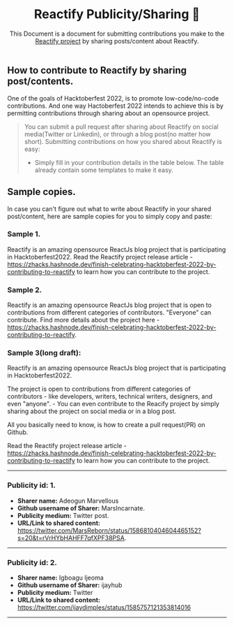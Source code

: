 <div align="center">
  <h1>Reactify Publicity/Sharing 🤝</h1>
  This Document is a document for submitting contributions you make to the <a href="https://zhacks.hashnode.dev/finish-celebrating-hacktoberfest-2022-by-contributing-to-reactify" target="_blank">Reactify project</a> by sharing posts/content about Reactify.
</div>
<br>

## How to contribute to Reactify by sharing post/contents.

One of the goals of Hacktoberfest 2022, is to promote low-code/no-code contributions. And one way Hactoberfest 2022 intends to achieve this is by permitting contributions through sharing about an opensource project.

> You can submit a pull request after sharing about Reactify on social media(Twitter or Linkedin), or through a blog post(no matter how short). Submitting contributions on how you shared about Reactify is easy:
>
> - Simply fill in your contribution details in the table below. The table already contain some templates to make it easy.

## Sample copies.

In case you can't figure out what to write about Reactify in your shared post/content, here are sample copies for you to simply copy and paste:

### Sample 1.

Reactify is an amazing opensource ReactJs blog project that is participating in Hacktoberfest2022. Read the Reactify project release article - https://zhacks.hashnode.dev/finish-celebrating-hacktoberfest-2022-by-contributing-to-reactify to learn how you can contribute to the project.

### Sample 2.

Reactify is an amazing opensource ReactJs blog project that is open to contributions from different categories of contributors. "Everyone" can contribute. Find more details about the project here - https://zhacks.hashnode.dev/finish-celebrating-hacktoberfest-2022-by-contributing-to-reactify.

### Sample 3(long draft):

Reactify is an amazing opensource ReactJs blog project that is participating in Hacktoberfest2022.

The project is open to contributions from different categories of contributors - like developers, writers, technical writers, designers, and even "anyone". - You can even contribute to the Reacify project by simply sharing about the project on social media or in a blog post.

All you basically need to know, is how to create a pull request(PR) on Github.

Read the Reactify project release article - https://zhacks.hashnode.dev/finish-celebrating-hacktoberfest-2022-by-contributing-to-reactify to learn how you can contribute to the project.

<hr/>

### Publicity id: 1.

- **Sharer name:** Adeogun Marvellous
- **Github username of Sharer:** MarsIncarnate.
- **Publicity medium:** Twitter post.
- **URL/Link to shared content:** https://twitter.com/MarsReborn/status/1586810404604465152?s=20&t=rVrHYbHAHFF7qfXPF38PSA.

<hr/>

### Publicity id: 2.

- **Sharer name:** Igboagu Ijeoma
- **Github username of Sharer:** ijayhub
- **Publicity medium:** Twitter
- **URL/Link to shared content:** https://twitter.com/ijaydimples/status/1585757121353814016


<hr/>
